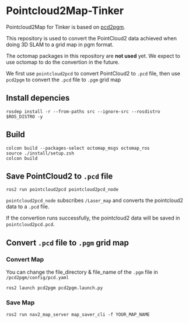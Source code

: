﻿# Pointcloud2Map-Tinker

Pointcloud2Map for Tinker is based on [pcd2pgm](https://github.com/LihanChen2004/pcd2pgm).

This repository is used to convert the PointCloud2 data achieved when doing 3D SLAM to a grid map in pgm format.

The octomap packages in this repository are **not used** yet. We expect to use octomap to do the convertion in the future.

We first use `pointcloud2pcd` to convert PointCloud2 to `.pcd` file, then use `pcd2pgm` to convert the `.pcd` file to `.pgm` grid map

## Install depencies

```shell
rosdep install -r --from-paths src --ignore-src --rosdistro $ROS_DISTRO -y
```

## Build

```shell
colcon build --packages-select octomap_msgs octomap_ros
source ./install/setup.zsh 
colcon build
```

## Save PointCloud2 to `.pcd` file

```shell
ros2 run pointcloud2pcd pointcloud2pcd_node
```

`pointcloud2pcd_node` subscribes `/Laser_map` and converts the pointcloud2 data to a  `.pcd` file.

If the convertion runs successfully, the pointcloud2 data will be saved in `pointcloud2pcd.pcd`.

## Convert `.pcd` file to `.pgm` grid map

### Convert Map

You can change the file_directory & file_name of the `.pgm` file in `/pcd2pgm/config/pcd.yaml`

```shell
ros2 launch pcd2pgm pcd2pgm.launch.py
```

### Save Map

```shell
ros2 run nav2_map_server map_saver_cli -f YOUR_MAP_NAME
```
